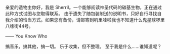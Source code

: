 

亲爱的造物主你好，我是 Sherril。一个能够阅读神圣代码的碳基生物，正在通过此种方式试图与您取得联系。
由于遗失了随包装附送的说明书，只好自行寻找自我介绍的恰当方式。如果您有备份，请邮寄到叽里哇啦我也不知道什么鬼星球啰里八嗦街44号。

—— You Know Who

搞音乐，搞其他，搞一切。
乐于收集，但不整理。
至于我是什么……谁知道呢？

